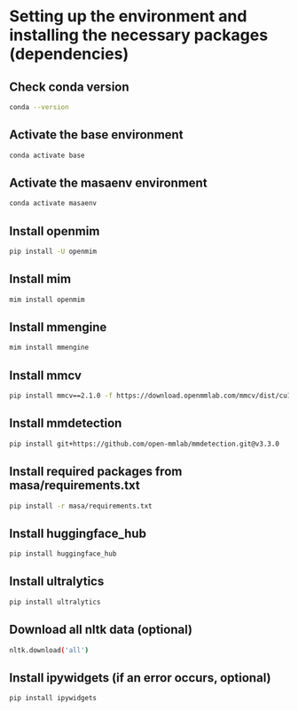 # Setting up the environment and installing the necessary packages (dependencies)

## Check conda version
```sh
conda --version
```

## Activate the base environment
```sh
conda activate base
```

## Activate the masaenv environment
```sh
conda activate masaenv
```

## Install openmim
```sh
pip install -U openmim
```

## Install mim
```sh
mim install openmim
```

## Install mmengine
```sh
mim install mmengine
```

## Install mmcv
```sh
pip install mmcv==2.1.0 -f https://download.openmmlab.com/mmcv/dist/cu118/torch2.1/index.html 
```

## Install mmdetection
```sh
pip install git+https://github.com/open-mmlab/mmdetection.git@v3.3.0
```

## Install required packages from masa/requirements.txt
```sh
pip install -r masa/requirements.txt
```

## Install huggingface_hub
```sh
pip install huggingface_hub
```

## Install ultralytics
```sh
pip install ultralytics
```

## Download all nltk data (optional)
```sh
nltk.download('all')
```

## Install ipywidgets (if an error occurs, optional)
```sh
pip install ipywidgets
```
